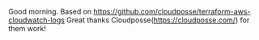 Good morning.
Based on https://github.com/cloudposse/terraform-aws-cloudwatch-logs
Great thanks Cloudposse(https://cloudposse.com/) for them work!

